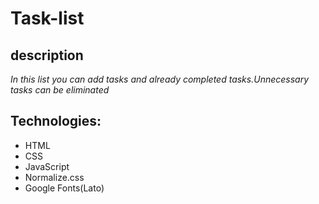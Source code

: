 # Task-list

## description 
*In this list you can add tasks and already completed tasks.Unnecessary tasks can be eliminated*

## Technologies:
- HTML
- CSS
- JavaScript
- Normalize.css
- Google Fonts(Lato)
